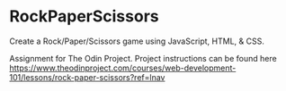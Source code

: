 # RockPaperScissors

Create a Rock/Paper/Scissors game using JavaScript, HTML, & CSS.

Assignment for The Odin Project. Project instructions can be found here
https://www.theodinproject.com/courses/web-development-101/lessons/rock-paper-scissors?ref=lnav
